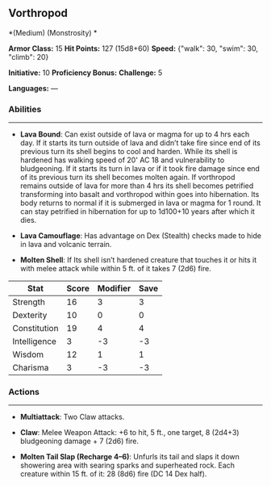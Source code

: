## Vorthropod
*(Medium) (Monstrosity) *

**Armor Class:** 15
**Hit Points:** 127 (15d8+60)
**Speed:** {"walk": 30, "swim": 30, "climb": 20}

**Initiative:** 10
**Proficiency Bonus:**
**Challenge:** 5

**Languages:** —

### Abilities
 --- 
- **Lava Bound**: Can exist outside of lava or magma for up to 4 hrs each day. If it starts its turn outside of lava and didn’t take fire since end of its previous turn its shell begins to cool and harden. While its shell is hardened has walking speed of 20' AC 18 and vulnerability to bludgeoning. If it starts its turn in lava or if it took fire damage since end of its previous turn its shell becomes molten again. If vorthropod remains outside of lava for more than 4 hrs its shell becomes petrified transforming into basalt and vorthropod within goes into hibernation. Its body returns to normal if it is submerged in lava or magma for 1 round. It can stay petrified in hibernation for up to 1d100+10 years after which it dies.

- **Lava Camouflage**: Has advantage on Dex (Stealth) checks made to hide in lava and volcanic terrain.

- **Molten Shell**: If Its shell isn’t hardened creature that touches it or hits it with melee attack while within 5 ft. of it takes 7 (2d6) fire.



| Stat | Score | Modifier | Save |
| ---- | ---- | ---- | ---- |
| Strength | 16 | 3 | 3 |
| Dexterity | 10 | 0 | 0 |
| Constitution | 19 | 4 | 4 |
| Intelligence | 3 | -3 | -3 |
| Wisdom | 12 | 1 | 1 |
| Charisma | 3 | -3 | -3 |

### Actions
 --- 
- **Multiattack**: Two Claw attacks.

- **Claw**: Melee Weapon Attack: +6 to hit, 5 ft., one target, 8 (2d4+3) bludgeoning damage + 7 (2d6) fire. 

- **Molten Tail Slap (Recharge 4–6)**: Unfurls its tail and slaps it down showering area with searing sparks and superheated rock. Each creature within 15 ft. of it: 28 (8d6) fire (DC 14 Dex half).

